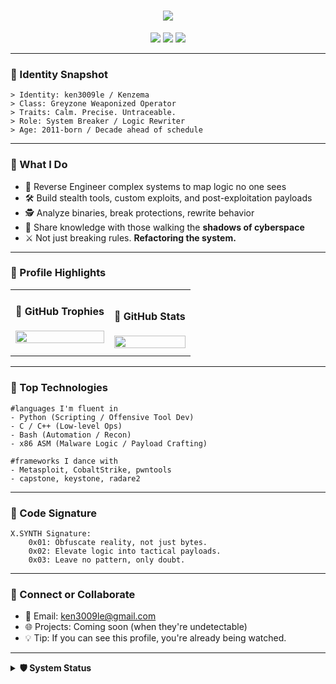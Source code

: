 
<h1 align="center"><img src="https://readme-typing-svg.demolab.com/?lines=Kenzema%20%F0%9F%94%8A%20aka%20ken3009le;Cybersecurity%20%7C%20Reverse%20Engineering%20%7C%20Offensive%20Ops&font=Fira+Code&center=true&width=800&height=45&color=00FFAA&vCenter=true&pause=1000" /></h1>

<p align="center">
  <img src="https://img.shields.io/badge/Hacker-Mindset-grey?style=for-the-badge&logo=protonmail&logoColor=white">
  <img src="https://img.shields.io/badge/Code-Is_Weapon-black?style=for-the-badge&logo=github&logoColor=white">
  <img src="https://img.shields.io/badge/Malware-In_Progress-red?style=for-the-badge&logo=gnubash&logoColor=white">
</p>

---

### 🧬 Identity Snapshot

```text
> Identity: ken3009le / Kenzema  
> Class: Greyzone Weaponized Operator  
> Traits: Calm. Precise. Untraceable.  
> Role: System Breaker / Logic Rewriter  
> Age: 2011-born / Decade ahead of schedule
```

---

### 🧠 What I Do

- 🧩 Reverse Engineer complex systems to map logic no one sees  
- 🛠️ Build stealth tools, custom exploits, and post-exploitation payloads  
- 🕵️ Analyze binaries, break protections, rewrite behavior  
- 🤝 Share knowledge with those walking the **shadows of cyberspace**  
- ⚔️ Not just breaking rules. **Refactoring the system.**

---

### 🧠 Profile Highlights

<table width="100%">
<tr>
<td>

#### 🎯 GitHub Trophies  
<a href="https://github.com/ryo-ma/github-profile-trophy"><img src="https://github-profile-trophy.vercel.app/?username=ken3009le&theme=matrix&column=3&margin-w=15&margin-h=15&no-frame=true&no-bg=true" width="100%"/></a>

</td>
<td>

#### 🔧 GitHub Stats  
<img src="https://github-readme-stats.vercel.app/api?username=ken3009le&show_icons=true&hide=issues&count_private=true&theme=tokyonight&hide_border=true" width="100%"/>

</td>
</tr>
</table>

---

### 🧠 Top Technologies

```text
#languages I'm fluent in
- Python (Scripting / Offensive Tool Dev)
- C / C++ (Low-level Ops)
- Bash (Automation / Recon)
- x86 ASM (Malware Logic / Payload Crafting)

#frameworks I dance with
- Metasploit, CobaltStrike, pwntools
- capstone, keystone, radare2
```

---

### 🧠 Code Signature

```text
X.SYNTH Signature:
    0x01: Obfuscate reality, not just bytes.
    0x02: Elevate logic into tactical payloads.
    0x03: Leave no pattern, only doubt.
```

---

### 🔗 Connect or Collaborate

- 📧 Email: ken3009le@gmail.com  
- 🌐 Projects: Coming soon (when they're undetectable)  
- 💡 Tip: If you can see this profile, you're already being watched.

---

<details>
  <summary><b>🛡️ System Status</b></summary>
  <br/>
  <img src="https://github-readme-stats.vercel.app/api/top-langs/?username=ken3009le&layout=compact&langs_count=8&theme=radical&hide_border=false" />
</details>
